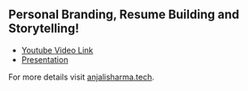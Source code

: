 ## Personal Branding, Resume Building and Storytelling!

- [Youtube Video Link](https://youtu.be/1tnOT2MuCeQ)
- [Presentation](https://docs.google.com/presentation/d/18QUZclThsnnwbMWqY7tDh-mM_kkPd24qi0U-3A2RVMo/edit?usp=sharing)

For more details visit [anjalisharma.tech](anjalisharma.tech). 
